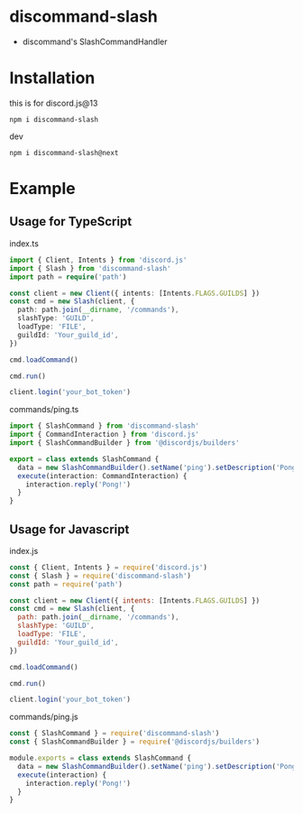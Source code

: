 # discommand-slash

- discommand's SlashCommandHandler

# Installation

this is for discord.js@13

```shell
npm i discommand-slash
```

dev

```shell
npm i discommand-slash@next
```

# Example

## Usage for TypeScript

index.ts

```ts
import { Client, Intents } from 'discord.js'
import { Slash } from 'discommand-slash'
import path = require('path')

const client = new Client({ intents: [Intents.FLAGS.GUILDS] })
const cmd = new Slash(client, {
  path: path.join(__dirname, '/commands'),
  slashType: 'GUILD',
  loadType: 'FILE',
  guildId: 'Your_guild_id',
})

cmd.loadCommand()

cmd.run()

client.login('your_bot_token')
```

commands/ping.ts

```ts
import { SlashCommand } from 'discommand-slash'
import { CommandInteraction } from 'discord.js'
import { SlashCommandBuilder } from '@discordjs/builders'

export = class extends SlashCommand {
  data = new SlashCommandBuilder().setName('ping').setDescription('Pong!')
  execute(interaction: CommandInteraction) {
    interaction.reply('Pong!')
  }
}
```

## Usage for Javascript

index.js

```js
const { Client, Intents } = require('discord.js')
const { Slash } = require('discommand-slash')
const path = require('path')

const client = new Client({ intents: [Intents.FLAGS.GUILDS] })
const cmd = new Slash(client, {
  path: path.join(__dirname, '/commands'),
  slashType: 'GUILD',
  loadType: 'FILE',
  guildId: 'Your_guild_id',
})

cmd.loadCommand()

cmd.run()

client.login('your_bot_token')
```

commands/ping.js

```js
const { SlashCommand } = require('discommand-slash')
const { SlashCommandBuilder } = require('@discordjs/builders')

module.exports = class extends SlashCommand {
  data = new SlashCommandBuilder().setName('ping').setDescription('Pong!')
  execute(interaction) {
    interaction.reply('Pong!')
  }
}
```
